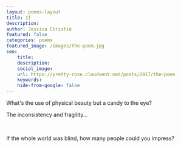```yaml
---
layout: poems-layout
title: If
description:
author: Jessica Christie
featured: false
categories: poems
featured_image: /images/the-poem.jpg
seo:
    title:
    description:
    social_image:
    url: https://pretty-rose.cloudvent.net/posts/2017/the-poem
    keywords:
    hide-from-google: false
---
```

What's the use of physical beauty but a candy to the eye?

The inconsistency and fragility...

&nbsp;

If the whole world was blind, how many people could you impress?

&nbsp;
